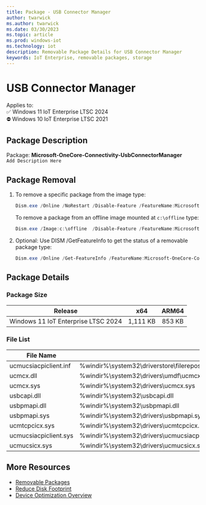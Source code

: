 ```yaml
---
title: Package - USB Connector Manager
author: twarwick
ms.author: twarwick
ms.date: 03/30/2023
ms.topic: article
ms.prod: windows-iot
ms.technology: iot
description: Removable Package Details for USB Connector Manager
keywords: IoT Enterprise, removable packages, storage
---
```


# USB Connector Manager

Applies to:  
✅ Windows 11 IoT Enterprise LTSC 2024  
⛔ Windows 10 IoT Enterprise LTSC 2021

## Package Description

Package: **Microsoft-OneCore-Connectivity-UsbConnectorManager** </br> `Add Description Here`

## Package Removal

1. To remove a specific package from the image type:

   ```powershell
   Dism.exe /Online /NoRestart /Disable-Feature /FeatureName:Microsoft-OneCore-Connectivity-UsbConnectorManager /PackageName:@Package
   ````

   To remove a package from an offline image mounted at `c:\offline` type:

   ```powershell
   Dism.exe /Image:c:\offline  /Disable-Feature /FeatureName:Microsoft-OneCore-Connectivity-UsbConnectorManager /PackageName:@Package
   ```

1. Optional: Use DISM /GetFeatureInfo to get the status of a removable package type:

   ```powershell
   Dism.exe /Online /Get-FeatureInfo /FeatureName:Microsoft-OneCore-Connectivity-UsbConnectorManager /PackageName:@Package
   ````

## Package Details

### Package Size

| Release                             |   x64     |    ARM64    |
|-------------------------------------|:---------:|:-----------:|
| Windows 11 IoT Enterprise LTSC 2024 | 1,111 KB  | 853 KB      |

### File List

| File Name | Installed Location |
|-----------|--------------------|
| ucmucsiacpiclient.inf | %windir%\system32\driverstore\filerepository\ucmucsiacpiclient.inf_amd64_ec9b4186b56641aa\ucmucsiacpiclient.inf |
| ucmcx.dll | %windir%\system32\drivers\umdf\ucmcx.dll |
| ucmcx.sys | %windir%\system32\drivers\ucmcx.sys |
| usbcapi.dll | %windir%\system32\usbcapi.dll |
| usbpmapi.dll | %windir%\system32\usbpmapi.dll |
| usbpmapi.sys | %windir%\system32\drivers\usbpmapi.sys |
| ucmtcpcicx.sys | %windir%\system32\drivers\ucmtcpcicx.sys |
| ucmucsiacpiclient.sys | %windir%\system32\drivers\ucmucsiacpiclient.sys |
| ucmucsicx.sys | %windir%\system32\drivers\ucmucsicx.sys |

## More Resources

- [Removable Packages](/windows/iot/iot-enterprise/Optimize-Your-Device/Removable-Packages)
- [Reduce Disk Footprint](/windows/iot/iot-enterprise/Optimize-Your-Device/Reduce-Disk-Footprint)
- [Device Optimization Overview](/windows/iot/iot-enterprise/Optimize-Your-Device/Overview)
